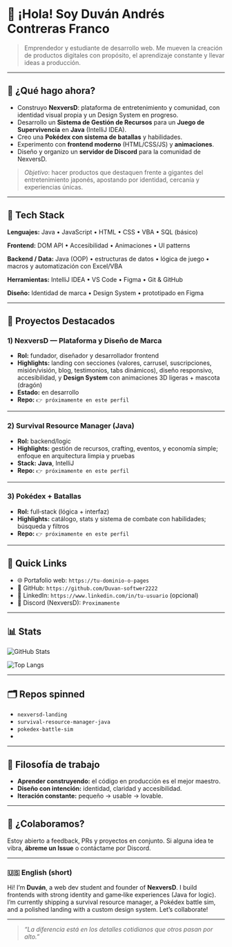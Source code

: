 # 👋 ¡Hola! Soy **Duván Andrés Contreras Franco**

> Emprendedor y estudiante de desarrollo web. Me mueven la creación de productos digitales con propósito, el aprendizaje constante y llevar ideas a producción.

---

## 🚀 ¿Qué hago ahora?

* Construyo **NexversD**: plataforma de entretenimiento y comunidad, con identidad visual propia y un Design System en progreso.
* Desarrollo un **Sistema de Gestión de Recursos** para un **Juego de Supervivencia** en **Java** (IntelliJ IDEA).
* Creo una **Pokédex con sistema de batallas** y habilidades.
* Experimento con **frontend moderno** (HTML/CSS/JS) y **animaciones**.
* Diseño y organizo un **servidor de Discord** para la comunidad de NexversD.

> *Objetivo*: hacer productos que destaquen frente a gigantes del entretenimiento japonés, apostando por identidad, cercanía y experiencias únicas.

---

## 🧰 Tech Stack

**Lenguajes:** Java • JavaScript • HTML • CSS • VBA • SQL (básico)

**Frontend:** DOM API • Accesibilidad • Animaciones • UI patterns

**Backend / Data:** Java (OOP) • estructuras de datos • lógica de juego • macros y automatización con Excel/VBA

**Herramientas:** IntelliJ IDEA • VS Code • Figma • Git & GitHub

**Diseño:** Identidad de marca • Design System • prototipado en Figma

---

## 🧩 Proyectos Destacados

### 1) NexversD — Plataforma y Diseño de Marca

* **Rol:** fundador, diseñador y desarrollador frontend
* **Highlights:** landing con secciones (valores, carrusel, suscripciones, misión/visión, blog, testimonios, tabs dinámicos), diseño responsivo, accesibilidad, y **Design System** con animaciones 3D ligeras + mascota (dragón)
* **Estado:** en desarrollo
* **Repo:** `👉 próximamente en este perfil`

---

### 2) Survival Resource Manager (Java)

* **Rol:** backend/logic
* **Highlights:** gestión de recursos, crafting, eventos, y economía simple; enfoque en arquitectura limpia y pruebas
* **Stack:** **Java**, IntelliJ
* **Repo:** `👉 próximamente en este perfil`

---

### 3) Pokédex + Batallas

* **Rol:** full‑stack (lógica + interfaz)
* **Highlights:** catálogo, stats y sistema de combate con habilidades; búsqueda y filtros
* **Repo:** `👉 próximamente en este perfil`

---

## 📌 Quick Links 

* 🌐 Portafolio web: `https://tu-dominio-o-pages`
* 🐙 GitHub: `https://github.com/Duvan-softwer2222`
* 💼 LinkedIn: `https://www.linkedin.com/in/tu-usuario` (opcional)
* 💬 Discord (NexversD): `Proximamente`

---

## 📊 Stats 

![GitHub Stats](https://github-readme-stats.vercel.app/api?username=Duvan-softwer2222\&show_icons=true)

![Top Langs](https://github-readme-stats.vercel.app/api/top-langs/?username=Duvan-softwer2222\&layout=compact)

---

## 🗂️ Repos spinned

* `nexversd-landing`
* `survival-resource-manager-java`
* `pokedex-battle-sim`
* 
---

## 🧠 Filosofía de trabajo

* **Aprender construyendo:** el código en producción es el mejor maestro.
* **Diseño con intención:** identidad, claridad y accesibilidad.
* **Iteración constante:** pequeño → usable → lovable.

---

## 🤝 ¿Colaboramos?

Estoy abierto a feedback, PRs y proyectos en conjunto. Si alguna idea te vibra, **ábreme un Issue** o contáctame por Discord.

---

### 🇺🇸 English (short)

Hi! I’m **Duván**, a web dev student and founder of **NexversD**. I build frontends with strong identity and game‑like experiences (Java for logic). I’m currently shipping a survival resource manager, a Pokédex battle sim, and a polished landing with a custom design system. Let’s collaborate!

---

> *“La diferencia está en los detalles cotidianos que otros pasan por alto.”*
